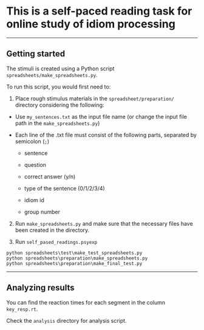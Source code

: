 # This is a self-paced reading task for online study of idiom processing

---- 

## Getting started
The stimuli is created using a Python script `spreadsheets/make_spreadsheets.py`. 

To run this script, you would first need to:

1. Place rough stimulus materials in the `spreadsheet/preparation/` directory considering the following:
- Use ```my_sentences.txt``` as the input file name (or change the input file path in the `make_spreadsheets.py`)

- Each line of the .txt file must consist of the following parts, separated by semicolon (`;`)

     - sentence
     - question

     - correct answer (y/n)
     - type of the sentence (0/1/2/3/4)
     - idiom id
     - group number


2. Run `make_spreadsheets.py` and make sure that the necessary files have been created in the directory.

3. Run `self_pased_readings.psyexp`


```
python spreadsheets\test\make_test_spreadsheets.py
python spreadsheets\preparation\make_spreadsheets.py
python spreadsheets\preparation\make_final_test.py
```

---

## Analyzing results
You can find the reaction times for each segment in the column ```key_resp.rt```. 



Check the ```analysis``` directory for analysis script.
